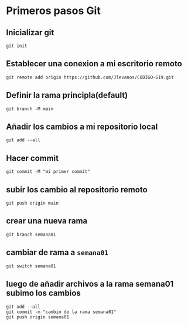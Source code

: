# Primeros pasos Git

## Inicializar git
```
git init
```

## Establecer una conexion a mi escritorio remoto
```
git remote add origin https://github.com/Jlevanos/CODIGO-G19.git
```

## Definir la rama principla(default)
```
git branch -M main
```

## Añadir los cambios a mi repositorio local
```
git add --all
```
## Hacer commit
```
git commit -M "mi primer commit"
```
## subir los cambio al repositorio remoto
```
git push origin main
```
## crear una nueva rama
```
git branch semana01
```
## cambiar de rama a `semana01`
```
git switch semana01
```
## luego de añadir archivos a la rama semana01 subimo los cambios
```
git add --all
git commit -m "cambio de la rama semana01"
git push origin semana01
```